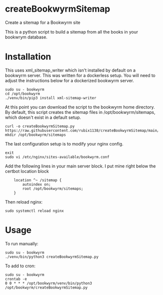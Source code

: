 # createBookwyrmSitemap
Create a sitemap for a Bookwyrm site

This is a python script to build a sitemap from all the books in your bookwrym database.  

# Installation
This uses xml_sitemap_writer which isn't installed by default on a bookwyrm server.  This was written for a dockerless setup.  You will need to adjust the instructions below for a dockerized bookwyrm server.
```
sudo su - bookwyrm
cd /opt/bookwyrm
./venv/bin/pip3 install xml-sitemap-writer
```
At this point you can download the script to the bookwyrm home directory.  By default, this script creates the sitemap files in /opt/bookwyrm/sitemaps, which doesn't exist in a default setup.
```
curl -o createBookwyrmSitemap.py https://raw.githubusercontent.com/rubix1138/createBookwyrmSitemap/main/createBookwyrmSitemap.py
mkdir /opt/bookwyrm/sitemaps
```
The last configuration setup is to modify your nginx config.
```
exit
sudo vi /etc/nginx/sites-available/bookwyrm.conf
```
Add the following lines in your main server block.  I put mine right below the certbot location block
```
    location ^~ /sitemap {
        autoindex on;
        root /opt/bookwyrm/sitemaps;
    }
```
Then reload nginx:
```
sudo systemctl reload nginx
```
# Usage
To run manually:
```
sudo su - bookwyrm
./venv/bin/python3 createBookwyrmSitemap.py
```
To add to cron:
```
sudo su - bookwyrm
crontab -e
0 0 * * * /opt/bookwyrm/venv/bin/python3 /opt/bookwyrm/createBookwyrmSitemap.py
````
